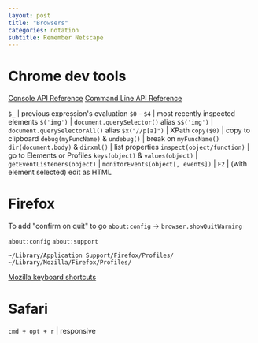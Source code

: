 ```yaml
---
layout: post
title: "Browsers"
categories: notation
subtitle: Remember Netscape
---
```


# Chrome dev tools

[Console API Reference](https://developers.google.com/web/tools/chrome-devtools/console/console-reference)
[Command Line API Reference](https://developers.google.com/web/tools/chrome-devtools/console/command-line-reference)

`$_` | previous expression's evaluation
`$0` - `$4` | most recently inspected elements
`$('img')` | `document.querySelector()` alias
`$$('img')` | `document.querySelectorAll()` alias
`$x("//p[a]")` | XPath
`copy($0)` | copy to clipboard
`debug(myFuncName)` & `undebug()` | break on `myFuncName()`
`dir(document.body)` & `dirxml()` | list properties
`inspect(object/function)` | go to Elements or Profiles
`keys(object)` & `values(object)` |
`getEventListeners(object)` |
`monitorEvents(object[, events])` |
`F2` | (with element selected) edit as HTML


# Firefox

To add "confirm on quit" to go `about:config` -> `browser.showQuitWarning`

`about:config`
`about:support`

`~/Library/Application Support/Firefox/Profiles/`
`~/Library/Mozilla/Firefox/Profiles/`

[Mozilla keyboard shortcuts](https://developer.mozilla.org/en-US/docs/Tools/Keyboard_shortcuts)


# Safari

`cmd + opt + r` | responsive
